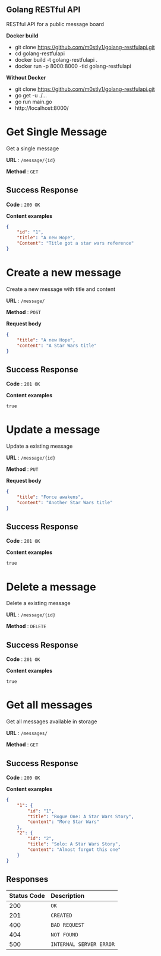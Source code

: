 ## Golang RESTful API
RESTful API for a public message board

**Docker build**
 - git clone https://github.com/m0stly1/golang-restfulapi.git
 - cd golang-restfulapi
 - docker build -t golang-restfulapi .
 - docker run -p 8000:8000 -tid golang-restfulapi

**Without Docker**
  - git clone https://github.com/m0stly1/golang-restfulapi.git
  - go get -u ./...
  - go run main.go
  - http://localhost:8000/


# Get Single Message

Get a single message

**URL** : `/message/{id}`

**Method** : `GET`

## Success Response

**Code** : `200 OK`

**Content examples**

```json
{
	"id": "1",
	"title": "A new Hope",
	"Content": "Title got a star wars reference"
}
```

# Create a new message

Create a new message with title and content

**URL** : `/message/`

**Method** : `POST`

**Request body**
```json
{
	"title": "A new Hope",
	"content": "A Star Wars title"
}
```
## Success Response

**Code** : `201 OK`

**Content examples**
```
true
```

# Update a message

Update a existing message

**URL** : `/message/{id}`

**Method** : `PUT`

**Request body**
```json
{
	"title": "Force awakens",
	"content": "Another Star Wars title"
}
```

## Success Response
**Code** : `201 OK`

**Content examples**
```
true
```

# Delete a message

Delete a existing message

**URL** : `/message/{id}`

**Method** : `DELETE`


## Success Response
**Code** : `201 OK`

**Content examples**
```
true
```

# Get all messages
Get all messages available in storage

**URL** : `/messages/`

**Method** : `GET`


## Success Response
**Code** : `200 OK`

**Content examples**

```json
{
    "1": {
        "id": "1",
        "title": "Rogue One: A Star Wars Story",
        "content": "More Star Wars"
    },
    "2": {
        "id": "2",
        "title": "Solo: A Star Wars Story",
       	"content": "Almost forgot this one"
    }
}
```

## Responses
| Status Code | Description |
| :--- | :--- |
| 200 | `OK` |
| 201 | `CREATED` |
| 400 | `BAD REQUEST` |
| 404 | `NOT FOUND` |
| 500 | `INTERNAL SERVER ERROR` |